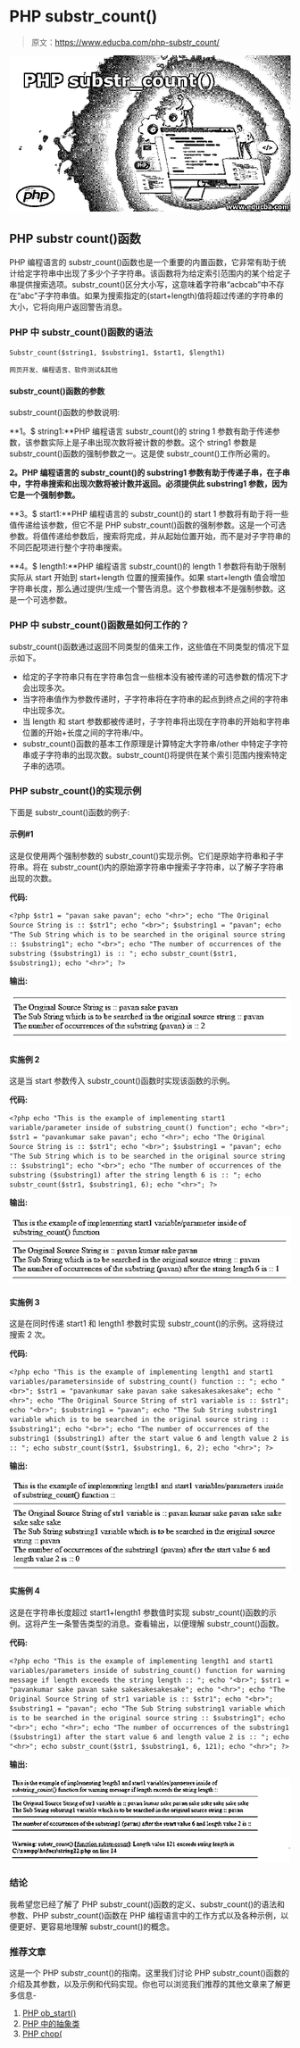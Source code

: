 # PHP substr_count()

> 原文：<https://www.educba.com/php-substr_count/>

![PHP substr_count()](img/2e55c8a9b958756979ec933b93cb862f.png)



## PHP substr count()函数

PHP 编程语言的 substr_count()函数也是一个重要的内置函数，它非常有助于统计给定字符串中出现了多少个子字符串。该函数将为给定索引范围内的某个给定子串提供搜索选项。substr_count()区分大小写，这意味着字符串“acbcab”中不存在“abc”子字符串值。如果为搜索指定的(start+length)值将超过传递的字符串的大小，它将向用户返回警告消息。

### PHP 中 substr_count()函数的语法

`Substr_count($string1, $substring1, $start1, $length1)`

<small>网页开发、编程语言、软件测试&其他</small>

#### substr_count()函数的参数

substr_count()函数的参数说明:

**1。$ string1:**PHP 编程语言 substr_count()的 string 1 参数有助于传递参数，该参数实际上是子串出现次数将被计数的参数。这个 string1 参数是 substr_count()函数的强制参数之一。这是使 substr_count()工作所必需的。

**2。PHP 编程语言的 substr_count()的 substring1 参数有助于传递子串，在子串中，字符串搜索和出现次数将被计数并返回。必须提供此 substring1 参数，因为它是一个强制参数。**

**3。$ start1:**PHP 编程语言的 substr_count()的 start 1 参数将有助于将一些值传递给该参数，但它不是 PHP substr_count()函数的强制参数。这是一个可选参数。将值传递给参数后，搜索将完成，并从起始位置开始，而不是对子字符串的不同匹配项进行整个字符串搜索。

**4。$ length1:**PHP 编程语言 substr_count()的 length 1 参数将有助于限制实际从 start 开始到 start+length 位置的搜索操作。如果 start+length 值会增加字符串长度，那么通过提供/生成一个警告消息。这个参数根本不是强制参数。这是一个可选参数。

### **PHP 中 substr_count()函数是如何工作的？**

substr_count()函数通过返回不同类型的值来工作，这些值在不同类型的情况下显示如下。

*   给定的子字符串只有在字符串包含一些根本没有被传递的可选参数的情况下才会出现多次。
*   当字符串值作为参数传递时，子字符串将在字符串的起点到终点之间的字符串中出现多次。
*   当 length 和 start 参数都被传递时，子字符串将出现在字符串的开始和字符串位置的开始+长度之间的字符串/中。
*   substr_count()函数的基本工作原理是计算特定大字符串/other 中特定子字符串或子字符串的出现次数。substr_count()将提供在某个索引范围内搜索特定子串的选项。

### PHP substr_count()的实现示例

下面是 substr_count()函数的例子:

#### 示例#1

这是仅使用两个强制参数的 substr_count()实现示例。它们是原始字符串和子字符串。将在 substr_count()内的原始源字符串中搜索子字符串，以了解子字符串出现的次数。

**代码:**

`<?php
$str1 = "pavan sake pavan";
echo "<hr>";
echo "The Original Source String is :: $str1";
echo "<br>";
$substring1 = "pavan";
echo "The Sub String which is to be searched in the original source string :: $substring1";
echo "<br>";
echo "The number of occurrences of the substring ($substring1) is :: ";
echo substr_count($str1, $substring1);
echo "<hr>";
?>`

**输出:**

![PHP substr_count() Example 1](img/2d80fde87a67ea70b1adb08dbf248d7e.png)



#### 实施例 2

这是当 start 参数传入 substr_count()函数时实现该函数的示例。

**代码:**

`<?php
echo "This is the example of implementing start1 variable/parameter inside of substring_count() function";
echo "<br>";
$str1 = "pavankumar sake pavan";
echo "<hr>";
echo "The Original Source String is :: $str1";
echo "<br>";
$substring1 = "pavan";
echo "The Sub String which is to be searched in the original source string :: $substring1";
echo "<br>";
echo "The number of occurrences of the substring ($substring1) after the string length 6 is :: ";
echo substr_count($str1, $substring1, 6);
echo "<hr>";
?>`

**输出:**

![PHP substr_count() Example 2](img/cfa4da75c6f5578f85c0c004b76956df.png)



#### 实施例 3

这是在同时传递 start1 和 length1 参数时实现 substr_count()的示例。这将绕过搜索 2 次。

**代码:**

`<?php
echo "This is the example of implementing length1 and start1 variables/parametersinside of substring_count() function :: ";
echo "<br>";
$str1 = "pavankumar sake pavan sake sakesakesakesake";
echo "<hr>";
echo "The Original Source String of str1 variable is :: $str1";
echo "<br>";
$substring1 = "pavan";
echo "The Sub String substring1 variable which is to be searched in the original source string :: $substring1";
echo "<br>";
echo "The number of occurrences of the substring1 ($substring1) after the start value 6 and length value 2 is :: ";
echo substr_count($str1, $substring1, 6, 2);
echo "<hr>";
?>`

**输出:**

![Start1 and Length1 Parameters Example 3](img/208586fd994b258ee21b66dde05bd074.png)



#### 实施例 4

这是在字符串长度超过 start1+length1 参数值时实现 substr_count()函数的示例。这将产生一条警告类型的消息。查看输出，以便理解 substr_count()函数。

**代码:**

`<?php
echo "This is the example of implementing length1 and start1 variables/parameters inside of substring_count() function for warning message if length exceeds the string length :: ";
echo "<br>";
$str1 = "pavankumar sake pavan sake sakesakesakesake";
echo "<hr>";
echo "The Original Source String of str1 variable is :: $str1";
echo "<br>";
$substring1 = "pavan";
echo "The Sub String substring1 variable which is to be searched in the original source string :: $substring1";
echo "<br>";
echo "<hr>";
echo "The number of occurrences of the substring1 ($substring1) after the start value 6 and length value 2 is :: ";
echo "<hr>";
echo substr_count($str1, $substring1, 6, 121);
echo "<hr>";
?>`

**输出:**

![Warning Type Example 4](img/d0da6284391bdeb59175c21571fb5e71.png)



### 结论

我希望您已经了解了 PHP substr_count()函数的定义、substr_count()的语法和参数、PHP substr_count()函数在 PHP 编程语言中的工作方式以及各种示例，以便更好、更容易地理解 substr_count()的概念。

### 推荐文章

这是一个 PHP substr_count()的指南。这里我们讨论 PHP substr_count()函数的介绍及其参数，以及示例和代码实现。你也可以浏览我们推荐的其他文章来了解更多信息-

1.  [PHP ob_start()](https://www.educba.com/php-ob_start/)
2.  [PHP 中的抽象类](https://www.educba.com/abstract-class-in-php/)
3.  [PHP chop(](https://www.educba.com/php-chop/)





